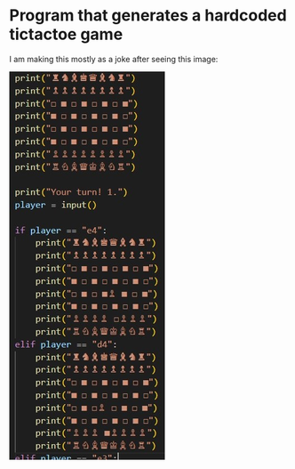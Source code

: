 # Program that generates a hardcoded tictactoe game

I am making this mostly as a joke after seeing this image:

![meme](meme.jpg)
